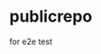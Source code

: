 # publicrepo
for e2e test






























































































































































































































































































































































































































































































































































































































































































































































































































































































































































































































































































































































































































































































































































































































































































































































































































































































































































































































































































































































































































































































































































































































































































































































































































































































































































































































































































































































































































































































































































































































































































































































































































































































































































































































































































































































































































































































































































































































































































































































